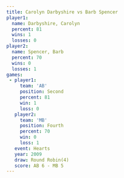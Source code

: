```yaml
---
title: Carolyn Darbyshire vs Barb Spencer
player1:                   
  name: Darbyshire, Carolyn
  percent: 81              
  wins: 1                  
  losses: 0                
player2:                   
  name: Spencer, Barb      
  percent: 70              
  wins: 0                  
  losses: 1                
games:
 - player1:          
     team: 'AB'      
     position: Second
     percent: 81     
     win: 1          
     loss: 0         
   player2:          
     team: 'MB'      
     position: Fourth
     percent: 70     
     win: 0          
     loss: 1         
   event: Hearts       
   year: 2009          
   draw: Round Robin(4)
   score: AB 6 - MB 5  
---
```

